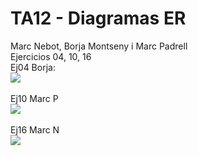 # TA12 - Diagramas ER
Marc Nebot, Borja Montseny i Marc Padrell
<br>
Ejercicios 04, 10, 16
<br>
Ej04 Borja: <br>
<img src="https://cdn.discordapp.com/attachments/847955516524331009/966366690772394084/unknown.png">
<br><br>
Ej10 Marc P <br>
<img src="link a la foto aqui">
<br><br>
Ej16 Marc N <br>
<img src="link a la foto aqui">
